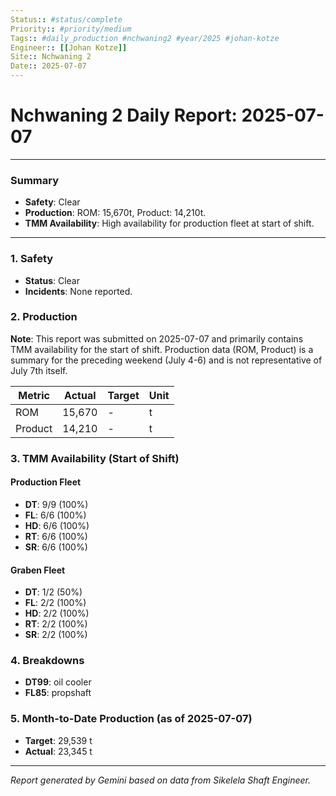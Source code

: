 ```yaml
---
Status:: #status/complete
Priority:: #priority/medium  
Tags:: #daily_production #nchwaning2 #year/2025 #johan-kotze
Engineer:: [[Johan Kotze]]
Site:: Nchwaning 2
Date:: 2025-07-07
---
```


# Nchwaning 2 Daily Report: 2025-07-07

---

### Summary

- **Safety**: Clear
- **Production**: ROM: 15,670t, Product: 14,210t.
- **TMM Availability**: High availability for production fleet at start of shift.

---

### 1. Safety

- **Status**: Clear
- **Incidents**: None reported.

### 2. Production

**Note**: This report was submitted on 2025-07-07 and primarily contains TMM availability for the start of shift. Production data (ROM, Product) is a summary for the preceding weekend (July 4-6) and is not representative of July 7th itself.

| Metric  | Actual | Target | Unit |
|---------|--------|--------|------|
| ROM     | 15,670 | -      | t    |
| Product | 14,210 | -      | t    |

### 3. TMM Availability (Start of Shift)

#### Production Fleet
- **DT**: 9/9 (100%)
- **FL**: 6/6 (100%)
- **HD**: 6/6 (100%)
- **RT**: 6/6 (100%)
- **SR**: 6/6 (100%)

#### Graben Fleet
- **DT**: 1/2 (50%)
- **FL**: 2/2 (100%)
- **HD**: 2/2 (100%)
- **RT**: 2/2 (100%)
- **SR**: 2/2 (100%)

### 4. Breakdowns

- **DT99**: oil cooler
- **FL85**: propshaft

### 5. Month-to-Date Production (as of 2025-07-07)

- **Target**: 29,539 t
- **Actual**: 23,345 t

---
*Report generated by Gemini based on data from Sikelela Shaft Engineer.*
